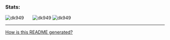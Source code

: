 
### Stats:
![dk949](https://github-readme-stats.vercel.app/api?username=dk949&show_icons=true&count_private=true&include_all_commits=true)
&nbsp;&nbsp;&nbsp; &nbsp;
![dk949](https://github-readme-stats.vercel.app/api/top-langs/?username=dk949&layout=compact&hide=Makefile,Cmake,Objective-C,Roff)
![dk949](https://github-profile-trophy.vercel.app/?username=dk949&row=1&column=6&margin-w=10)

--------
[How is this README generated?](how_is_this_readme_generated.md)
